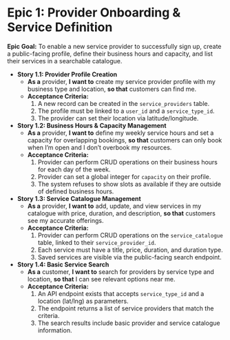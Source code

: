 # Epic 1: Provider Onboarding & Service Definition

**Epic Goal:** To enable a new service provider to successfully sign up, create a public-facing profile, define their business hours and capacity, and list their services in a searchable catalogue.

*   **Story 1.1: Provider Profile Creation**
    *   **As a** provider, **I want to** create my service provider profile with my business type and location, **so that** customers can find me.
    *   **Acceptance Criteria:**
        1.  A new record can be created in the `service_providers` table.
        2.  The profile must be linked to a `user_id` and a `service_type_id`.
        3.  The provider can set their location via latitude/longitude.
*   **Story 1.2: Business Hours & Capacity Management**
    *   **As a** provider, **I want to** define my weekly service hours and set a capacity for overlapping bookings, **so that** customers can only book when I’m open and I don’t overbook my resources.
    *   **Acceptance Criteria:**
        1.  Provider can perform CRUD operations on their business hours for each day of the week.
        2.  Provider can set a global integer for `capacity` on their profile.
        3.  The system refuses to show slots as available if they are outside of defined business hours.
*   **Story 1.3: Service Catalogue Management**
    *   **As a** provider, **I want to** add, update, and view services in my catalogue with price, duration, and description, **so that** customers see my accurate offerings.
    *   **Acceptance Criteria:**
        1.  Provider can perform CRUD operations on the `service_catalogue` table, linked to their `service_provider_id`.
        2.  Each service must have a title, price, duration, and duration type.
        3.  Saved services are visible via the public-facing search endpoint.
*   **Story 1.4: Basic Service Search**
    *   **As a** customer, **I want to** search for providers by service type and location, **so that** I can see relevant options near me.
    *   **Acceptance Criteria:**
        1.  An API endpoint exists that accepts `service_type_id` and a location (lat/lng) as parameters.
        2.  The endpoint returns a list of service providers that match the criteria.
        3.  The search results include basic provider and service catalogue information.
